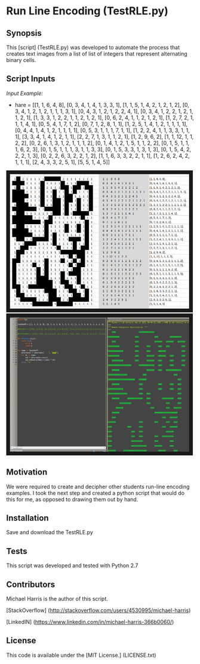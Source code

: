 # Run Line Encoding (TestRLE.py)
## Synopsis

This [script] (TestRLE.py) was developed to automate the process that creates text images from a list of list of integers that represent alternating binary cells.

## Script Inputs

*Input Example:*
+ hare = [[1, 1, 6, 4, 8], [0, 3, 4, 1, 4, 1, 3, 3, 1], [1, 1, 5, 1, 4, 2, 1, 2, 1, 2], [0, 3, 4, 1, 2, 1, 2, 1, 1, 1, 3, 1], [0, 4, 3, 1, 2, 1, 2, 2, 4, 1], [0, 3, 4, 1, 2, 2, 1, 2, 1, 1, 2, 1], [1, 3, 3, 1, 2, 2, 1, 1, 2, 1, 2, 1], [0, 6, 2, 4, 1, 1, 2, 1, 2, 1], [1, 2, 7, 2, 1, 1, 1, 4, 1], [0, 5, 4, 1, 7, 1, 2], [0, 7, 1, 2, 8, 1, 1], [1, 2, 5, 1, 4, 1, 2, 1, 1, 1, 1], [0, 4, 4, 1, 4, 1, 2, 1, 1, 1, 1], [0, 5, 3, 1, 1, 1, 7, 1, 1], [1, 2, 2, 4, 1, 1, 3, 3, 1, 1, 1], [3, 3, 4, 1, 4, 1, 2, 1, 1], [2, 2, 7, 1, 3, 1, 1, 2, 1], [1, 2, 9, 6, 2], [1, 1, 12, 1, 1, 2, 2], [0, 2, 6, 1, 3, 1, 2, 1, 1, 1, 2], [0, 1, 4, 1, 2, 1, 5, 1, 1, 2, 2], [0, 1, 5, 1, 1, 1, 6, 2, 3], [0, 1, 5, 1, 1, 1, 3, 1, 1, 3, 3], [0, 1, 5, 3, 3, 1, 3, 1, 3], [0, 1, 5, 4, 2, 2, 2, 1, 3], [0, 2, 2, 6, 3, 2, 2, 1, 2], [1, 1, 6, 3, 3, 2, 2, 1, 1], [1, 2, 6, 2, 4, 2, 1, 1, 1], [2, 4, 3, 3, 2, 5, 1], [5, 5, 1, 4, 5]]

<img src="hare.PNG" width="480" height="360" border="10" />
<img src="hareOutput.PNG" width="480" height="360" border="10" />

## Motivation

We were required to create and decipher other students run-line encoding examples.  I took the next step and created a python script that would do this for me, as opposed to drawing them out by hand.

## Installation

Save and download the TestRLE.py

## Tests

This script was developed and tested with Python 2.7

## Contributors

Michael Harris is the author of this script.

[StackOverflow] (http://stackoverflow.com/users/4530995/michael-harris)

[LinkedIN] (https://www.linkedin.com/in/michael-harris-366b0060/)

## License

This code is available under the [MIT License.] (LICENSE.txt)
